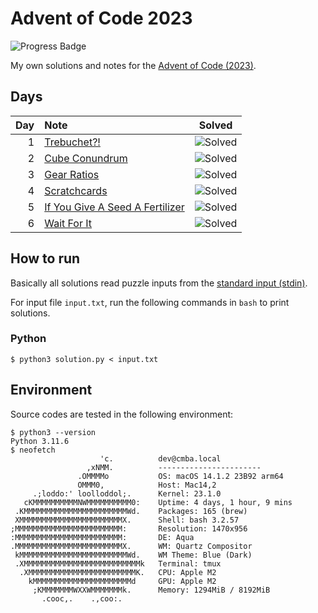 # Advent of Code 2023

![Progress Badge](https://img.shields.io/badge/Progress-6%20Solved%20(12%20Stars)-blue)

My own solutions and notes for the [Advent of Code (2023)][aoc-2023].

[aoc-2023]: https://adventofcode.com/2023



## Days

| Day | Note | Solved |
| -: | :- | :-: |
|  1 | [Trebuchet?!](./days/01/README.md) | ![Solved](https://img.shields.io/badge/Solved-%E2%98%85%E2%98%85-yellow) |
|  2 | [Cube Conundrum](./days/02/README.md) | ![Solved](https://img.shields.io/badge/Solved-%E2%98%85%E2%98%85-yellow) |
|  3 | [Gear Ratios](./days/03/README.md) | ![Solved](https://img.shields.io/badge/Solved-%E2%98%85%E2%98%85-yellow) |
|  4 | [Scratchcards](./days/04/README.md) | ![Solved](https://img.shields.io/badge/Solved-%E2%98%85%E2%98%85-yellow) |
|  5 | [If You Give A Seed A Fertilizer](./days/05/README.md) | ![Solved](https://img.shields.io/badge/Solved-%E2%98%85%E2%98%85-yellow) |
|  6 | [Wait For It](./days/06/README.md) | ![Solved](https://img.shields.io/badge/Solved-%E2%98%85%E2%98%85-yellow) |



## How to run

Basically all solutions read puzzle inputs from the [standard input (stdin)][stdin].

[stdin]: https://en.wikipedia.org/wiki/Standard_streams#Standard_input_(stdin)

For input file `input.txt`, run the following commands in `bash` to print solutions.

### Python

```
$ python3 solution.py < input.txt
```



## Environment

Source codes are tested in the following environment:

```
$ python3 --version
Python 3.11.6
$ neofetch
                    'c.          dev@cmba.local
                 ,xNMM.          -----------------------
               .OMMMMo           OS: macOS 14.1.2 23B92 arm64
               OMMM0,            Host: Mac14,2
     .;loddo:' loolloddol;.      Kernel: 23.1.0
   cKMMMMMMMMMMNWMMMMMMMMMM0:    Uptime: 4 days, 1 hour, 9 mins
 .KMMMMMMMMMMMMMMMMMMMMMMMWd.    Packages: 165 (brew)
 XMMMMMMMMMMMMMMMMMMMMMMMX.      Shell: bash 3.2.57
;MMMMMMMMMMMMMMMMMMMMMMMM:       Resolution: 1470x956
:MMMMMMMMMMMMMMMMMMMMMMMM:       DE: Aqua
.MMMMMMMMMMMMMMMMMMMMMMMMX.      WM: Quartz Compositor
 kMMMMMMMMMMMMMMMMMMMMMMMMWd.    WM Theme: Blue (Dark)
 .XMMMMMMMMMMMMMMMMMMMMMMMMMMk   Terminal: tmux
  .XMMMMMMMMMMMMMMMMMMMMMMMMK.   CPU: Apple M2
    kMMMMMMMMMMMMMMMMMMMMMMd     GPU: Apple M2
     ;KMMMMMMMWXXWMMMMMMMk.      Memory: 1294MiB / 8192MiB
       .cooc,.    .,coo:.
```
